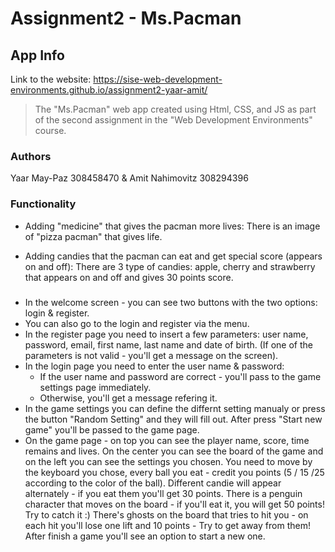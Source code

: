 # Assignment2 - Ms.Pacman
 

## App Info
Link to the website: https://sise-web-development-environments.github.io/assignment2-yaar-amit/

> The "Ms.Pacman" web app created using Html, CSS, and JS as part of the second assignment in the "Web Development Environments" course.

### Authors

Yaar May-Paz 308458470 & Amit Nahimovitz 308294396

### Functionality

* Adding "medicine" that gives the pacman more lives:
  There is an image of "pizza pacman" that gives life.

* Adding candies that the pacman can eat and get special score (appears on and off):
  There are 3 type of candies: apple, cherry and strawberry that appears on and off and gives 30 points score.

### 

* In the welcome screen - you can see two buttons with the two options: login & register.
* You can also go to the login and register via the menu.
* In the register page you need to insert a few parameters: user name, password, email, first name, last  name and date of birth. (If one of the parameters is not valid - you'll get a message on the screen).
* In the login page you need to enter the user name & password:
    - If the user name and password are correct - you'll pass to the game settings page immediately.
    - Otherwise, you'll get a message refering it.
* In the game settings you can define the differnt setting manualy or press the button "Random Setting"   and they will fill out. After press "Start new game" you'll be passed to the game page.
* On the game page - on top you can see the player name, score, time remains and lives.
  On the center you can see the board of the game and on the left you can see the settings you chosen.
  You need to move by the keyboard you chose, every ball you eat - credit you points (5 / 15 /25 according to the color of the ball). Different candie will appear alternately - if you eat them you'll get 30 points. There is a penguin character that moves on the board - if you'll eat it, you will get 50 points! Try to catch it :) 
  There's ghosts on the board that tries to hit you - on each hit you'll lose one lift and 10 points - Try to get away from them! 
  After finish a game you'll see an option to start a new one.
